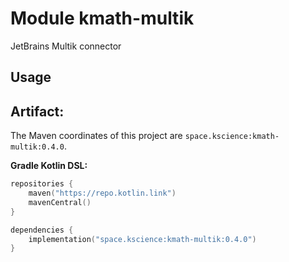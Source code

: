 # Module kmath-multik

JetBrains Multik connector

## Usage

## Artifact:

The Maven coordinates of this project are `space.kscience:kmath-multik:0.4.0`.

**Gradle Kotlin DSL:**
```kotlin
repositories {
    maven("https://repo.kotlin.link")
    mavenCentral()
}

dependencies {
    implementation("space.kscience:kmath-multik:0.4.0")
}
```
